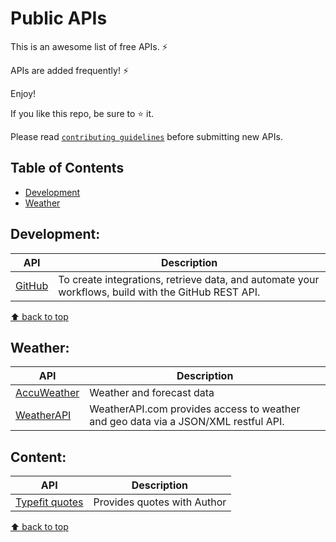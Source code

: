 # Public APIs

This is an awesome list of free APIs. ⚡

APIs are added frequently! ⚡

Enjoy!

If you like this repo, be sure to ⭐ it.

Please read [`contributing guidelines`](./CONTRIBUTING.md) before submitting new APIs.


## Table of Contents

- [Development](#development)
- [Weather](#weather)

## Development:

| API | Description |
| ------- | ----------- |
| [GitHub](https://docs.github.com/en/rest) | To create integrations, retrieve data, and automate your workflows, build with the GitHub REST API. |

[⬆ back to top](#table-of-contents)

## Weather:

| API | Description |
| ------- | ----------- |
| [AccuWeather](https://developer.accuweather.com/apis) | Weather and forecast data |
| [WeatherAPI](https://developer.accuweather.com/apis) | WeatherAPI.com provides access to weather and geo data via a JSON/XML restful API. |

## Content:

| API | Description |
| ------- | ----------- |
| [Typefit quotes](https://type.fit/api/quotes) | Provides quotes with Author |

[⬆ back to top](#table-of-contents)
